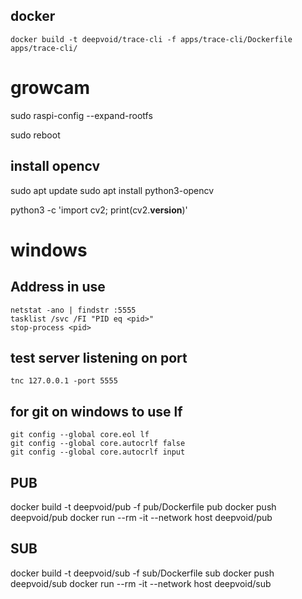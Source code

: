 ## docker

```
docker build -t deepvoid/trace-cli -f apps/trace-cli/Dockerfile apps/trace-cli/
```

# growcam

sudo raspi-config --expand-rootfs

sudo reboot

## install opencv

sudo apt update
sudo apt install python3-opencv

python3 -c 'import cv2; print(cv2.__version__)'

# windows

## Address in use

```
netstat -ano | findstr :5555
tasklist /svc /FI "PID eq <pid>"
stop-process <pid>
```

## test server listening on port

```
tnc 127.0.0.1 -port 5555
```

## for git on windows to use lf

```
git config --global core.eol lf
git config --global core.autocrlf false
git config --global core.autocrlf input
```



## PUB

docker build -t deepvoid/pub -f pub/Dockerfile pub
docker push deepvoid/pub
docker run --rm -it --network host deepvoid/pub

## SUB

docker build -t deepvoid/sub -f sub/Dockerfile sub
docker push deepvoid/sub
docker run --rm -it --network host deepvoid/sub
